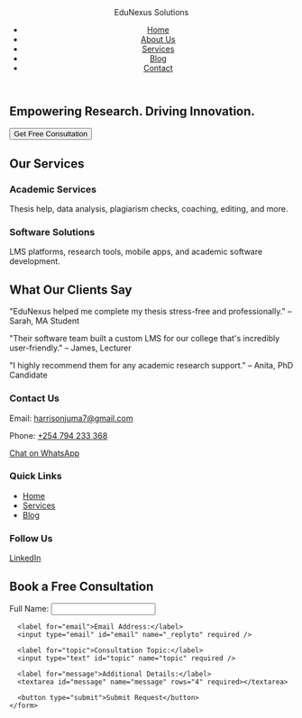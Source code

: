 <!DOCTYPE html>
<html lang="en">
<head>
  <meta charset="UTF-8" />
  <meta name="viewport" content="width=device-width, initial-scale=1.0" />
  <title>EduNexus Solutions</title>
  <link rel="stylesheet" href="styles.css" />
</head>
<body>
  <!-- Header -->
  <header>
    <div class="container nav-bar">
      <div class="logo">EduNexus Solutions</div>
      <nav>
        <ul>
          <li><a href="#">Home</a></li>
          <li><a href="#about">About Us</a></li>
          <li><a href="#services">Services</a></li>
          <li><a href="#blog">Blog</a></li>
          <li><a href="#contact">Contact</a></li>
        </ul>
      </nav>
    </div>
  </header>

  <!-- Hero Section -->
  <section class="hero">
    <div class="hero-content">
      <h1>Empowering Research. Driving Innovation.</h1>
      <button onclick="alert('Consultation form coming soon!')">Get Free Consultation</button>
    </div>
  </section>

  <!-- Services Section -->
  <section id="services" class="services">
    <div class="container">
      <h2>Our Services</h2>
      <div class="service-grid">
        <div class="service-card">
          <h3>Academic Services</h3>
          <p>Thesis help, data analysis, plagiarism checks, coaching, editing, and more.</p>
        </div>
        <div class="service-card">
          <h3>Software Solutions</h3>
          <p>LMS platforms, research tools, mobile apps, and academic software development.</p>
        </div>
      </div>
    </div>
  </section>

  <!-- Testimonials Section -->
  <section class="testimonials">
    <div class="container">
      <h2>What Our Clients Say</h2>
      <div class="testimonial">
        <p>"EduNexus helped me complete my thesis stress-free and professionally." – Sarah, MA Student</p>
      </div>
      <div class="testimonial">
        <p>"Their software team built a custom LMS for our college that's incredibly user-friendly." – James, Lecturer</p>
      </div>
      <div class="testimonial">
        <p>"I highly recommend them for any academic research support." – Anita, PhD Candidate</p>
      </div>
    </div>
  </section>

  <!-- Contact Section -->
  <footer id="contact">
    <div class="container footer">
      <div>
        <h3>Contact Us</h3>
        <p>Email: <a href="mailto:harrisonjuma7@gmail.com">harrisonjuma7@gmail.com</a></p>
        <p>Phone: <a href="tel:+254794233368">+254 794 233 368</a></p>
        <p><a href="https://wa.me/254794233368" target="_blank">Chat on WhatsApp</a></p>
      </div>
      <div>
        <h3>Quick Links</h3>
        <ul>
          <li><a href="#">Home</a></li>
          <li><a href="#services">Services</a></li>
          <li><a href="#blog">Blog</a></li>
        </ul>
      </div>
      <div>
        <h3>Follow Us</h3>
        <p><a href="https://www.linkedin.com/feed/" target="_blank">LinkedIn</a></p>
      </div>
    </div>
   <section id="consultation" class="consultation">
  <div class="container">
  </div>
         <h2>Book a Free Consultation</h2>
    <form action="https://formspree.io/f/your-form-id" method="POST">
      <label for="name">Full Name:</label>
      <input type="text" id="name" name="name" required />

      <label for="email">Email Address:</label>
      <input type="email" id="email" name="_replyto" required />

      <label for="topic">Consultation Topic:</label>
      <input type="text" id="topic" name="topic" required />

      <label for="message">Additional Details:</label>
      <textarea id="message" name="message" rows="4" required></textarea>

      <button type="submit">Submit Request</button>
    </form>
</section> 
  </footer>

  <script src="script.js"></script>
</body>
</html>
</html>
